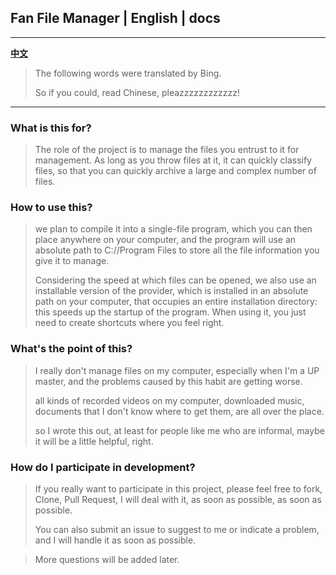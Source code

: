 ## Fan File Manager | English | docs

---

**[中文](Introduction_zh.md)**

> The following words were translated by Bing.
> 
> So if you could, read Chinese, pleazzzzzzzzzzzz!

---

### What is this for?

> The role of the project is to manage the files you entrust to it for management.
> As long as you throw files at it, it can quickly classify files, so that you can quickly archive a large and complex number of files.
> 

### How to use this?

> we plan to compile it into a single-file program, which you can then place anywhere on your computer, and the program will use an absolute path to C://Program Files to store all the file information you give it to manage.
> 
> Considering the speed at which files can be opened, we also use an installable version of the provider, which is installed in an absolute path on your computer, that occupies an entire installation directory: this speeds up the startup of the program. When using it, you just need to create shortcuts where you feel right.

### What's the point of this?

> I really don't manage files on my computer, especially when I'm a UP master, and the problems caused by this habit are getting worse.
> 
> all kinds of recorded videos on my computer, downloaded music, documents that I don't know where to get them, are all over the place.
> 
> so I wrote this out, at least for people like me who are informal, maybe it will be a little helpful, right.

### How do I participate in development?

> If you really want to participate in this project, please feel free to fork, Clone, Pull Request, I will deal with it, as soon as possible, as soon as possible.
> 
> You can also submit an issue to suggest to me or indicate a problem, and I will handle it as soon as possible.

> More questions will be added later.